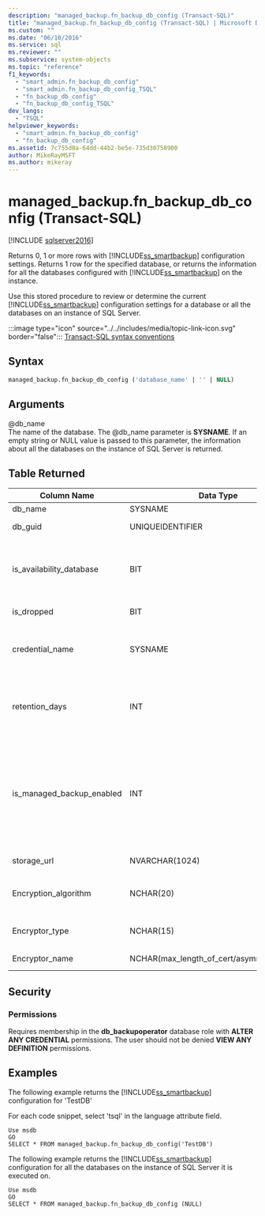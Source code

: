 ```yaml
---
description: "managed_backup.fn_backup_db_config (Transact-SQL)"
title: "managed_backup.fn_backup_db_config (Transact-SQL) | Microsoft Docs"
ms.custom: ""
ms.date: "06/10/2016"
ms.service: sql
ms.reviewer: ""
ms.subservice: system-objects
ms.topic: "reference"
f1_keywords: 
  - "smart_admin.fn_backup_db_config"
  - "smart_admin.fn_backup_db_config_TSQL"
  - "fn_backup_db_config"
  - "fn_backup_db_config_TSQL"
dev_langs: 
  - "TSQL"
helpviewer_keywords: 
  - "smart_admin.fn_backup_db_config"
  - "fn_backup_db_config"
ms.assetid: 7c755d8a-64dd-44b2-be5e-735d30758900
author: MikeRayMSFT
ms.author: mikeray
---
```

# managed_backup.fn_backup_db_config (Transact-SQL)
[!INCLUDE [sqlserver2016](../../includes/applies-to-version/sqlserver2016.md)]

  Returns 0, 1 or more rows with [!INCLUDE[ss_smartbackup](../../includes/ss-smartbackup-md.md)] configuration settings. Returns 1 row for the specified database, or returns the information for all the databases configured with [!INCLUDE[ss_smartbackup](../../includes/ss-smartbackup-md.md)] on the instance.  
  
 Use this stored procedure to review or determine the current [!INCLUDE[ss_smartbackup](../../includes/ss-smartbackup-md.md)] configuration settings for a database or all the databases on an instance of SQL Server.  
  
 :::image type="icon" source="../../includes/media/topic-link-icon.svg" border="false"::: [Transact-SQL syntax conventions](../../t-sql/language-elements/transact-sql-syntax-conventions-transact-sql.md)  
  
## Syntax  
  
```sql  
managed_backup.fn_backup_db_config ('database_name' | '' | NULL)  
```  
  
##  <a name="Arguments"></a> Arguments  
 @db_name  
 The name of the database. The @db_name parameter is **SYSNAME**. If an empty string or NULL value is passed to this parameter, the information about all the databases on the instance of SQL Server is returned.  
  
## Table Returned  
  
|Column Name|Data Type|Description|  
|-----------------|---------------|-----------------|  
|db_name|SYSNAME|Database name.|  
|db_guid|UNIQUEIDENTIFIER|Identifier that uniquely identifies the database.|  
|is_availability_database|BIT|Whether the database is participating in Availability Group. A value of 1 indicates that the database is an Availability database and 0 that it is not.|  
|is_dropped|BIT|A value of 1 indicates that this is a dropped database.|  
|credential_name|SYSNAME|Name of the SQL Credential used to authenticate to the storage account. NULL value indicates that no SQL Credential has been set.|  
|retention_days|INT|The current retention period in days. NULL value indicates that [!INCLUDE[ss_smartbackup](../../includes/ss-smartbackup-md.md)] was never configured for this database.|  
|is_managed_backup_enabled|INT|Indicates whether [!INCLUDE[ss_smartbackup](../../includes/ss-smartbackup-md.md)] is currently enabled for this database. A value of 1 indicates that [!INCLUDE[ss_smartbackup](../../includes/ss-smartbackup-md.md)] is currently enabled, and a value of 0 indicates that [!INCLUDE[ss_smartbackup](../../includes/ss-smartbackup-md.md)] is disabled for this database.|  
|storage_url|NVARCHAR(1024)|The URL of the storage account.|  
|Encryption_algorithm|NCHAR(20)|Returns the current encryption algorithm to use when encrypting the backup.|  
|Encryptor_type|NCHAR(15)|Returns the encryptor setting: Certificate or Asymmetric Key.|  
|Encryptor_name|NCHAR(max_length_of_cert/asymm_key_name)|The name of the certificate or asymmetric key.|  
  
## Security  
  
### Permissions  
 Requires membership in the **db_backupoperator** database role with **ALTER ANY CREDENTIAL** permissions. The user should not be denied **VIEW ANY DEFINITION** permissions.  
  
## Examples  
 The following example returns the [!INCLUDE[ss_smartbackup](../../includes/ss-smartbackup-md.md)] configuration for 'TestDB'  
  
 For each code snippet, select 'tsql' in the language attribute field.  
  
```  
Use msdb  
GO  
SELECT * FROM managed_backup.fn_backup_db_config('TestDB')  
```  
  
 The following example returns the [!INCLUDE[ss_smartbackup](../../includes/ss-smartbackup-md.md)] configuration for all the databases on the instance of SQL Server it is executed on.  
  
```  
Use msdb  
GO  
SELECT * FROM managed_backup.fn_backup_db_config (NULL)  
```  
  
  
